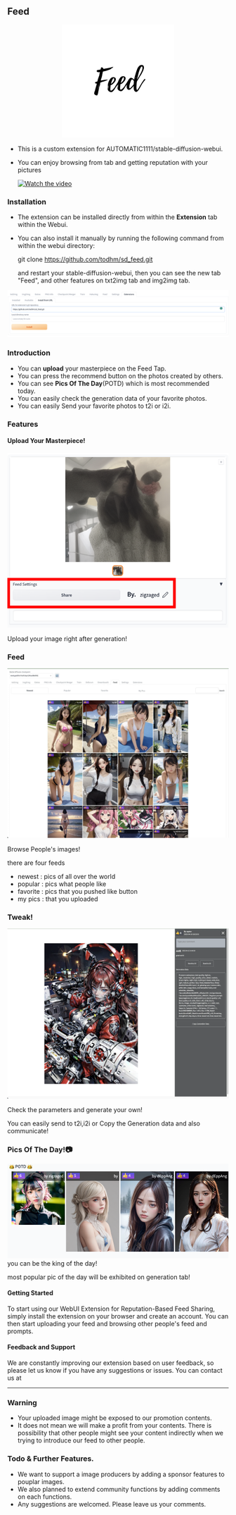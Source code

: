 ## Feed
<p align="center">
 <img  src="assets/feed.png" alt="Filter Images"/>
 </p>

- This is a custom extension for AUTOMATIC1111/stable-diffusion-webui.
- You can enjoy browsing from tab and getting reputation with your pictures



   [![Watch the video](https://storage.googleapis.com/newtypev3/assets/%E1%84%89%E1%85%B3%E1%84%8F%E1%85%B3%E1%84%85%E1%85%B5%E1%86%AB%E1%84%89%E1%85%A3%E1%86%BA%202023-04-18%20%E1%84%8B%E1%85%A9%E1%84%92%E1%85%AE%2012.13.25.png)](https://www.youtube.com/watch?v=hq1MMXSYjTQ)

### Installation
- The extension can be installed directly from within the **Extension** tab within the Webui.
- You can also install it manually by running the following command from within the webui directory:

  git clone https://github.com/todhm/sd_feed.git

  and restart your stable-diffusion-webui, then you can see the new tab "Feed", and other features on txt2img tab and img2img tab.
<p align="center">
  <a href="" rel="noopener">
 <img  src="assets/extensions.png" alt="Project logo"></a>
</p>

### Introduction
- You can **upload** your masterpiece on the Feed Tap. 
- You can press the recommend button on the photos created by others.
- You can see **Pics Of The Day**(POTD) which is most recommended today. 
- You can easily check the generation data of your favorite photos.
- You can easily Send your favorite photos to t2i or i2i.

### Features
#### Upload Your Masterpiece! 
 <img  src="assets/feedsetting1.png" alt="Filter Images"/>

Upload your image right after generation!

### Feed
 <img  src="assets/5ulvww8bblta1.webp" alt="Filter Images"/>

Browse People's images!

there are four feeds
- newest : pics of all over the world
- popular : pics what people like
- favorite : pics that you pushed like button
- my pics : that you uploaded

### Tweak!
 <img  src="assets/lhijrt5lblta1.webp" alt="Filter Images"/>

Check the parameters and generate your own!

You can easily send to t2i,i2i or Copy the Generation data and also communicate!

### Pics Of The Day!📷
 <img  src="assets/potd.png" alt="Filter Images"/>
you can be the king of the day!

most popular pic of the day will be exhibited on generation tab!


#### Getting Started
To start using our WebUI Extension for Reputation-Based Feed Sharing, simply install the extension on your browser and create an account. You can then start uploading your feed and browsing other people's feed and prompts.

#### Feedback and Support
We are constantly improving our extension based on user feedback, so please let us know if you have any suggestions or issues. You can contact us at 

---
### Warning
- Your uploaded image might be exposed to our promotion contents.
- It does not mean we will make a profit from your contents. There is possibility that other people might see your content indirectly when we trying to introduce our feed to other people.


### Todo & Further Features. 

- We want to support a image producers by adding a sponsor features to pouplar images. 
- We also planned to extend community functions by adding comments on each functions. 
- Any suggestions are welcomed. Please leave us your comments.



